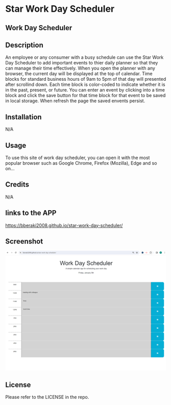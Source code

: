 # Star Work Day Scheduler

## Work Day Scheduler

## Description

An employee or any consumer with a busy schedule can use the Star Work Day Scheduler to add important events to thier daily planner
so that they can manage their time effectively. When you open the planner with any browser, the current day will be displayed at the top of
calendar. Time blocks for standard business hours of 9am to 5pm of that day will presented after scrollind down. Each time block is
color-coded to indicate whether it is in the past, present, or future. You can enter an event by clicking into a time block and click the save
button for that time block for that event to be saved in local storage. When refresh the page the saved envents persist.

## Installation

N/A

## Usage

To use this site of work day scheduler, you can open it with the most popular browser such as Google Chrome, Firefox (Mozilla), Edge and so on...

## Credits

N/A

## links to the APP

https://bberaki2008.github.io/star-work-day-scheduler/

## Screenshot

![Alt Screenshoot of work day scheduler](./assets/img/screenshot_wds.png)

## License

Please refer to the LICENSE in the repo.
